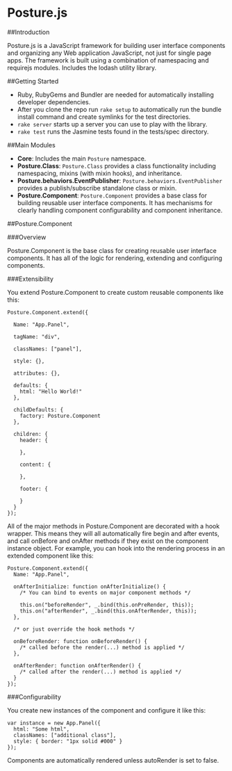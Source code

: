 Posture.js
=============================

##Introduction

Posture.js is a JavaScript framework for building user interface components and organizing any Web application
JavaScript, not just for single page apps. The framework is built using a combination of namespacing and
requirejs modules. Includes the lodash utility library.

##Getting Started
* Ruby, RubyGems and Bundler are needed for automatically installing developer dependencies.
* After you clone the repo run `rake setup` to automatically run the bundle install command and create symlinks for the test directories.
* `rake server` starts up a server you can use to play with the library.
* `rake test` runs the Jasmine tests found in the tests/spec directory.

##Main Modules

* __Core__: Includes the main `Posture` namespace.
* __Posture.Class__: `Posture.Class` provides a class functionality including namespacing, mixins (with mixin hooks), and inheritance.
* __Posture.behaviors.EventPublisher__: `Posture.behaviors.EventPublisher` provides a publish/subscribe standalone class or mixin.
* __Posture.Component__: `Posture.Component` provides a base class for building reusable user interface components. It has mechanisms for clearly handling component configurability and component inheritance.

##Posture.Component

###Overview

Posture.Component is the base class for creating reusable user interface components. It has all of the logic for rendering, extending and configuring components.

###Extensibility

You extend Posture.Component to create custom reusable components like this:

    Posture.Component.extend({

      Name: "App.Panel",

      tagName: "div",

      classNames: ["panel"],

      style: {},

      attributes: {},

      defaults: {
        html: "Hello World!"
      },

      childDefaults: {
        factory: Posture.Component
      },

      children: {
        header: {

        },

        content: {

        },

        footer: {

        }
      }
    });

All of the major methods in Posture.Component are decorated with a hook wrapper. This means they will all automatically fire begin and after events, and call onBefore and onAfter methods if they exist on the component instance object. For example, you can hook into the rendering process in an extended component like this:

    Posture.Component.extend({
      Name: "App.Panel",

      onAfterInitialize: function onAfterInitialize() {
        /* You can bind to events on major component methods */

        this.on("beforeRender", _.bind(this.onPreRender, this));
        this.on("afterRender", _.bind(this.onAfterRender, this));
      },

      /* or just override the hook methods */

      onBeforeRender: function onBeforeRender() {
        /* called before the render(...) method is applied */
      },

      onAfterRender: function onAfterRender() {
        /* called after the render(...) method is applied */
      }
    });

###Configurability

You create new instances of the component and configure it like this:

    var instance = new App.Panel({
      html: "Some html",
      classNames: ["additional class"],
      style: { border: "1px solid #000" }
    });

Components are automatically rendered unless autoRender is set to false.




